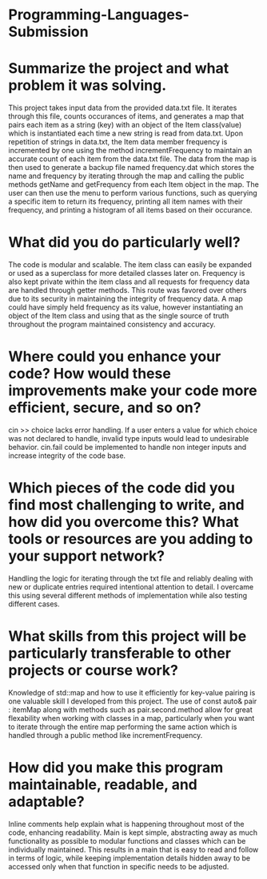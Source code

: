 # Programming-Languages-Submission

# Summarize the project and what problem it was solving.
This project takes input data from the provided data.txt file. It iterates through this file, counts occurances of items, and generates a map that pairs each item as a string (key) with an object of the Item class(value) which is instantiated each time a new string is read from data.txt. Upon repetition of strings in data.txt, the Item data member frequency is incremented by one using the method incrementFrequency to maintain an accurate count of each item from the data.txt file. The data from the map is then used to generate a backup file named frequency.dat which stores the name and frequency by iterating through the map and calling the public methods getName and getFrequency from each Item object in the map. The user can then use the menu to perform various functions, such as querying a specific item to return its frequency, printing all item names with their frequency, and printing a histogram of all items based on their occurance. 
# What did you do particularly well?
The code is modular and scalable. The item class can easily be expanded or used as a superclass for more detailed classes later on. Frequency is also kept private within the item class and all requests for frequency data are handled through getter methods. This route was favored over others due to its security in maintaining the integrity of frequency data. A map could have simply held frequency as its value, however instantiating an object of the Item class and using that as the single source of truth throughout the program maintained consistency and accuracy. 
# Where could you enhance your code? How would these improvements make your code more efficient, secure, and so on?
cin >> choice lacks error handling. If a user enters a value for which choice was not declared to handle, invalid type inputs would lead to undesirable behavior. cin.fail could be implemented to handle non integer inputs and increase integrity of the code base.
# Which pieces of the code did you find most challenging to write, and how did you overcome this? What tools or resources are you adding to your support network?
Handling the logic for iterating through the txt file and reliably dealing with new or duplicate entries required intentional attention to detail. I overcame this using several different methods of implementation while also testing different cases.
# What skills from this project will be particularly transferable to other projects or course work?
Knowledge of std::map and how to use it efficiently for key-value pairing is one valuable skill I developed from this project. The use of const auto& pair : itemMap along with methods such as pair.second.method allow for great flexability when working with classes in a map, particularly when you want to iterate through the entire map performing the same action which is handled through a public method like incrementFrequency. 
# How did you make this program maintainable, readable, and adaptable?
Inline comments help explain what is happening throughout most of the code, enhancing readability. Main is kept simple, abstracting away as much functionality as possible to modular functions and classes which can be individually maintained. This results in a main that is easy to read and follow in terms of logic, while keeping implementation details hidden away to be accessed only when that function in specific needs to be adjusted.
